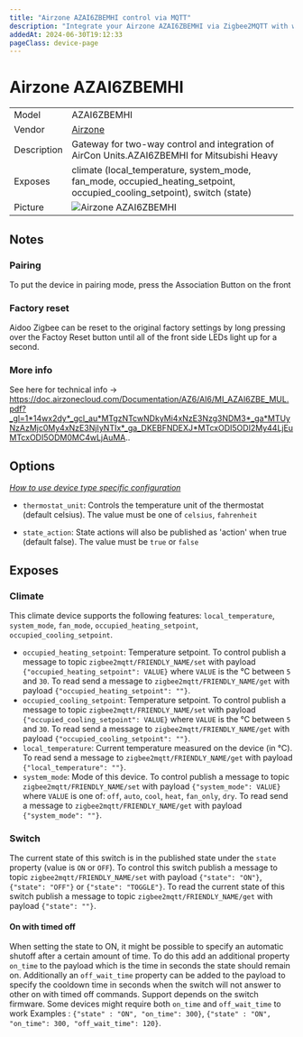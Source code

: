 ```yaml
---
title: "Airzone AZAI6ZBEMHI control via MQTT"
description: "Integrate your Airzone AZAI6ZBEMHI via Zigbee2MQTT with whatever smart home infrastructure you are using without the vendor's bridge or gateway."
addedAt: 2024-06-30T19:12:33
pageClass: device-page
---
```


<!-- !!!! -->
<!-- ATTENTION: This file is auto-generated through docgen! -->
<!-- You can only edit the "Notes"-Section between the two comment lines "Notes BEGIN" and "Notes END". -->
<!-- Do not use h1 or h2 heading within "## Notes"-Section. -->
<!-- !!!! -->

# Airzone AZAI6ZBEMHI

|     |     |
|-----|-----|
| Model | AZAI6ZBEMHI  |
| Vendor  | [Airzone](/supported-devices/#v=Airzone)  |
| Description | Gateway for two-way control and integration of AirCon Units.AZAI6ZBEMHI for Mitsubishi Heavy |
| Exposes | climate (local_temperature, system_mode, fan_mode, occupied_heating_setpoint, occupied_cooling_setpoint), switch (state) |
| Picture | ![Airzone AZAI6ZBEMHI](https://www.zigbee2mqtt.io/images/devices/AZAI6ZBEMHI.png) |


<!-- Notes BEGIN: You can edit here. Add "## Notes" headline if not already present. -->
## Notes

### Pairing
To put the device in pairing mode, press the Association Button on the front

### Factory reset
Aidoo Zigbee can be reset to the original factory settings by long pressing over the Factoy
Reset button until all of the front side LEDs light up for a second.

### More info
See here for technical info -> https://doc.airzonecloud.com/Documentation/AZ6/AI6/MI_AZAI6ZBE_MUL.pdf?_gl=1*14wx2dy*_gcl_au*MTgzNTcwNDkyMi4xNzE3Nzg3NDM3*_ga*MTUyNzAzMjc0My4xNzE3NjIyNTIx*_ga_DKEBFNDEXJ*MTcxODI5ODI2My44LjEuMTcxODI5ODM0MC4wLjAuMA..
<!-- Notes END: Do not edit below this line -->



## Options
*[How to use device type specific configuration](../guide/configuration/devices-groups.md#specific-device-options)*

* `thermostat_unit`: Controls the temperature unit of the thermostat (default celsius). The value must be one of `celsius`, `fahrenheit`

* `state_action`: State actions will also be published as 'action' when true (default false). The value must be `true` or `false`


## Exposes

### Climate 
This climate device supports the following features: `local_temperature`, `system_mode`, `fan_mode`, `occupied_heating_setpoint`, `occupied_cooling_setpoint`.
- `occupied_heating_setpoint`: Temperature setpoint. To control publish a message to topic `zigbee2mqtt/FRIENDLY_NAME/set` with payload `{"occupied_heating_setpoint": VALUE}` where `VALUE` is the °C between `5` and `30`. To read send a message to `zigbee2mqtt/FRIENDLY_NAME/get` with payload `{"occupied_heating_setpoint": ""}`.
- `occupied_cooling_setpoint`: Temperature setpoint. To control publish a message to topic `zigbee2mqtt/FRIENDLY_NAME/set` with payload `{"occupied_cooling_setpoint": VALUE}` where `VALUE` is the °C between `5` and `30`. To read send a message to `zigbee2mqtt/FRIENDLY_NAME/get` with payload `{"occupied_cooling_setpoint": ""}`.
- `local_temperature`: Current temperature measured on the device (in °C). To read send a message to `zigbee2mqtt/FRIENDLY_NAME/get` with payload `{"local_temperature": ""}`.
- `system_mode`: Mode of this device. To control publish a message to topic `zigbee2mqtt/FRIENDLY_NAME/set` with payload `{"system_mode": VALUE}` where `VALUE` is one of: `off`, `auto`, `cool`, `heat`, `fan_only`, `dry`. To read send a message to `zigbee2mqtt/FRIENDLY_NAME/get` with payload `{"system_mode": ""}`.

### Switch 
The current state of this switch is in the published state under the `state` property (value is `ON` or `OFF`).
To control this switch publish a message to topic `zigbee2mqtt/FRIENDLY_NAME/set` with payload `{"state": "ON"}`, `{"state": "OFF"}` or `{"state": "TOGGLE"}`.
To read the current state of this switch publish a message to topic `zigbee2mqtt/FRIENDLY_NAME/get` with payload `{"state": ""}`.

#### On with timed off
When setting the state to ON, it might be possible to specify an automatic shutoff after a certain amount of time. To do this add an additional property `on_time` to the payload which is the time in seconds the state should remain on.
Additionally an `off_wait_time` property can be added to the payload to specify the cooldown time in seconds when the switch will not answer to other on with timed off commands.
Support depends on the switch firmware. Some devices might require both `on_time` and `off_wait_time` to work
Examples : `{"state" : "ON", "on_time": 300}`, `{"state" : "ON", "on_time": 300, "off_wait_time": 120}`.

